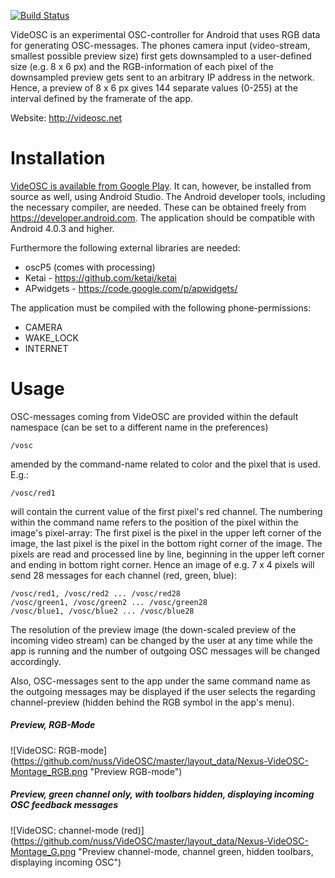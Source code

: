 [![Build Status](https://travis-ci.org/nuss/VideOSC.svg?branch=master)](https://travis-ci.org/nuss/VideOSC)

VideOSC is an experimental OSC-controller for Android that uses RGB data for generating OSC-messages. The phones camera input (video-stream, smallest possible preview size) first gets downsampled to a user-defined size (e.g. 8 x 6 px) and the RGB-information of each pixel of the downsampled preview gets sent to an arbitrary IP address in the network. Hence, a preview of 8 x 6 px gives 144 separate values (0-255) at the interval defined by the framerate of the app.

Website: http://videosc.net

# Installation #

[VideOSC is available from Google Play](https://play.google.com/store/apps/details?id=net.videosc). It can, however, be installed from source as well, using Android Studio. The Android developer tools, including the necessary compiler, are needed. These can be obtained freely from https://developer.android.com. The application should be compatible with Android 4.0.3 and higher.

Furthermore the following external libraries are needed:

* oscP5 (comes with processing)
* Ketai - https://github.com/ketai/ketai
* APwidgets - https://code.google.com/p/apwidgets/
 
The application must be compiled with the following phone-permissions:

* CAMERA
* WAKE_LOCK
* INTERNET

# Usage #

OSC-messages coming from VideOSC are provided within the default namespace (can be set to a different name in the preferences)
```
/vosc
```
amended by the command-name related to color and the pixel that is used. E.g.:
```
/vosc/red1
```
will contain the current value of the first pixel's red channel. The numbering within the command name refers to the position of the pixel within the image's pixel-array: The first pixel is the pixel in the upper left corner of the image, the last pixel is the pixel in the bottom right corner of the image. The pixels are read and processed line by line, beginning in the upper left corner and ending in bottom right corner. Hence an image of e.g. 7 x 4 pixels will send 28 messages for each channel (red, green, blue):
```
/vosc/red1, /vosc/red2 ... /vosc/red28
/vosc/green1, /vosc/green2 ... /vosc/green28
/vosc/blue1, /vosc/blue2 ... /vosc/blue28
```
The resolution of the preview image (the down-scaled preview of the incoming video stream) can be changed by the user at any time while the app is running and the number of outgoing OSC messages will be changed accordingly.

Also, OSC-messages sent to the app under the same command name as the outgoing messages may be displayed if the user selects the regarding channel-preview (hidden behind the RGB symbol in the app's menu). 

##### Preview, RGB-Mode #####
![VideOSC: RGB-mode] (https://github.com/nuss/VideOSC/master/layout_data/Nexus-VideOSC-Montage_RGB.png "Preview RGB-mode")

##### Preview, green channel only, with toolbars hidden, displaying incoming OSC feedback messages #####
![VideOSC: channel-mode (red)] (https://github.com/nuss/VideOSC/master/layout_data/Nexus-VideOSC-Montage_G.png "Preview channel-mode, channel green, hidden toolbars, displaying incoming OSC") 
